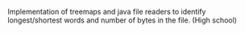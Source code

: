 Implementation of treemaps and java file readers to identify longest/shortest words and number of bytes in the file. (High school)
